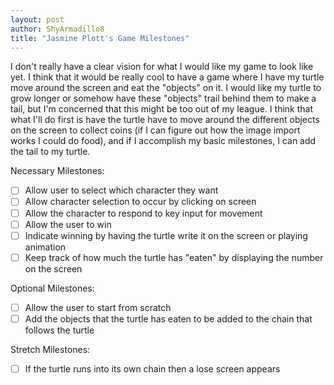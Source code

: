 ```yaml
---
layout: post
author: ShyArmadillo8
title: "Jasmine Plott's Game Milestones"
---
```


I don't really have a clear vision for what I would like my game to look like yet.  I think that it would be really cool to have a game where I have my turtle move around the screen and eat the "objects" on it.  I would like my turtle to grow longer or somehow have these "objects" trail behind them to make a tail, but I'm concerned that this might be too out of my league.  I think that what I'll do first is have the turtle have to move around the different objects on the screen to collect coins (if I can figure out how the image import works I could do food), and if I accomplish my basic milestones, I can add the tail to my turtle. 

Necessary Milestones:

- [ ] Allow user to select which character they want
- [ ] Allow character selection to occur by clicking on screen
- [ ] Allow the character to respond to key input for movement
- [ ] Allow the user to win
- [ ] Indicate winning by having the turtle write it on the screen or playing animation
- [ ] Keep track of how much the turtle has "eaten" by displaying the number on the screen

Optional Milestones:

- [ ] Allow the user to start from scratch
- [ ] Add the objects that the turtle has eaten to be added to the chain that follows the turtle

Stretch Milestones:

- [ ] If the turtle runs into its own chain then a lose screen appears
